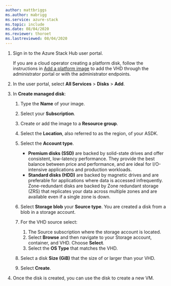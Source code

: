 ```yaml
---
author: mattbriggs
ms.author: mabrigg
ms.service: azure-stack
ms.topic: include
ms.date: 08/04/2020
ms.reviewer: thoroet
ms.lastreviewed: 08/04/2020
---
```


1. Sign in to the Azure Stack Hub user portal.

    If you are a cloud operator creating a platform disk, follow the instructions in [Add a platform image](/azure-stack/operator/azure-stack-add-vm-image#add-a-platform-image) to add the VHD through the administrator portal or with the administrator endpoints.

2. In the user portal, select  **All Services** > **Disks** > **Add**.

3. In **Create managed disk**:

    1. Type the **Name** of your image.
    2. Select your **Subscription**.
    3. Create or add the image to a **Resource group**.
    4. Select the **Location**, also referred to as the region, of your ASDK.
    5. Select the **Account type**.
        - **Premium disks (SSD)** are backed by solid-state drives and offer consistent, low-latency performance. They provide the best balance between price and performance, and are ideal for I/O-intensive applications and production workloads.  
        - **Standard disks (HDD)** are backed by magnetic drives and are preferable for applications where data is accessed infrequently. Zone-redundant disks are backed by Zone redundant storage (ZRS) that replicates your data across multiple zones and are available even if a single zone is down.

    6. Select **Storage blob** your **Source type**. You are created a disk from a blob in a storage account.
    7. For the VHD source select:
        1. The Source subscription where the storage account is located.
        1. Select **Browse** and then navigate to your Storage account, container, and VHD. Choose **Select**.
        1. Select the **OS Type** that matches the VHD.
    8. Select a disk **Size (GiB)** that the size of or larger than your VHD.
    9. Select **Create**.

4. Once the disk is created, you can use the disk to create a new VM.
